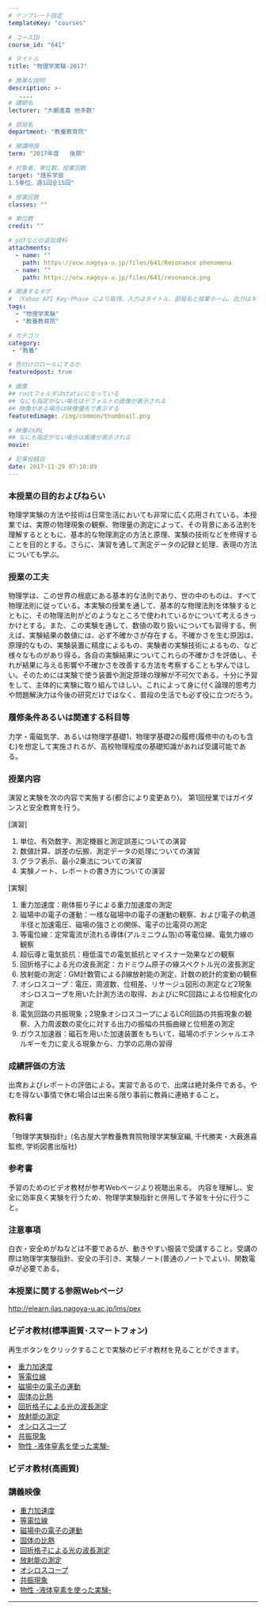 ```yaml
---
# テンプレート指定
templateKey: "courses"

# コースID
course_id: "641"

# タイトル
title: "物理学実験-2017"

# 簡単な説明
description: >-
   ....
# 講師名
lecturer: "大薮進喜 他多数"

# 部局名
department: "教養教育院"

# 開講時限
term: "2017年度	後期"

# 対象者、単位数、授業回数
target: "理系学部
1.5単位、週1回全15回"

# 授業回数
classes: ""

# 単位数
credit: ""

# pdfなどの追加資料
attachments:
  - name: "" 
    path: https://ocw.nagoya-u.jp/files/641/Resonance phenomena
  - name: "" 
    path: https://ocw.nagoya-u.jp/files/641/resonance.png

# 関連するタグ
# （Yahoo API Key-Phase により取得。入力はタイトル、部局名と授業ホーム、出力はキーフレーズ（tags））
tags:
  - "物理学実験"
  - "教養教育院"

# カテゴリ
category:
 - "教養"

# 色付けのロールにするか
featuredpost: true

# 画像
## rootフォルダはstaticになっている
## なにも指定がない場合はデフォルトの画像が表示される
## 映像がある場合は映像優先で表示する
featuredimage: /img/common/thumbnail.png

# 映像のURL
## なにも指定がない場合は画像が表示される
movie: 

# 記事投稿日
date: 2017-11-29 07:10:09
---
```


<h3>本授業の目的およびねらい</h3>
<p>
物理学実験の方法や技術は日常生活においても非常に広く応用されている。本授業では、実際の物理現象の観察、物理量の測定によって、その背景にある法則を理解するとともに、基本的な物理測定の方法と原理、実験の技術などを修得することを目的とする。さらに、演習を通して測定データの記録と処理、表現の方法についても学ぶ。
</p>

### 授業の工夫
物理学は、この世界の根底にある基本的な法則であり、世の中のものは、すべて物理法則に従っている。本実験の授業を通して、基本的な物理法則を体験するとともに、その物理法則がどのようなところで使われているかについて考えるきっかけとする。また、この実験を通して、数値の取り扱いについても習得する。例えば、実験結果の数値には、必ず不確かさが存在する。不確かさを生む原因は、原理的なもの、実験装置に精度によるもの、実験者の実験技術によるもの、など様々なものがあり得る。各自の実験結果についてこれらの不確かさを評価し、それが結果に与える影響や不確かさを改善する方法を考察することも学んでほしい。そのためには実験で使う装置や測定原理の理解が不可欠である。十分に予習をして、主体的に実験に取り組んでほしい。これによって身に付く論理的思考力や問題解決力は今後の研究だけではなく、普段の生活でも必ず役に立つだろう。









### 履修条件あるいは関連する科目等
力学・電磁気学、あるいは物理学基礎1、物理学基礎2の履修(履修中のものも含む)を想定して実施されるが、高校物理程度の基礎知識があれば受講可能である。

### 授業内容
演習と実験を次の内容で実施する(都合により変更あり)。
第1回授業ではガイダンスと安全教育を行う。

[演習] </br>
1. 単位、有効数字、測定機器と測定誤差についての演習 </br>
2. 数値計算、誤差の伝搬、測定データの処理についての演習 </br>
3. グラフ表示、最小2乗法についての演習 </br>
4. 実験ノート、レポートの書き方についての演習 </br>


[実験] </br>
1. 重力加速度：剛体振り子による重力加速度の測定</br>
2. 磁場中の電子の運動：一様な磁場中の電子の運動の観察、および電子の軌道半径と加速電圧、磁場の強さとの関係、電子の比電荷の測定</br>
3. 等電位線：定常電流が流れる導体(アルミニウム箔)の等電位線、電気力線の観察</br>
4. 超伝導と電気抵抗：極低温での電気抵抗とマイスナー効果などの観察</br>
5. 回折格子による光の波長測定：カドミウム原子の線スペクトル光の波長測定</br>
6. 放射能の測定：GM計数管によるβ線放射能の測定、計数の統計的変動の観察</br>
7. オシロスコープ：電圧、周波数、位相差、リサージュ図形の測定など2現象オシロスコープを用いた計測方法の取得、およびにRC回路による位相変化の測定</br>
8. 電気回路の共振現象；2現象オシロスコープによるLCR回路の共振現象の観察、入力周波数の変化に対する出力の振幅の共振曲線と位相差の測定</br>
9. ガウス加速器：磁石を用いた加速装置をもちいて、磁場のポテンシャルエネルギーを力に変える現象から、力学の応用の習得</br>

### 成績評価の方法
出席およびレポートの評価による。実習であるので、出席は絶対条件である。やむを得ない事情で休む場合は出来る限り事前に教員に連絡すること。

### 教科書
「物理学実験指針」(名古屋大学教養教育院物理学実験室編, 千代勝実・大薮進喜監修, 学術図書出版社)

### 参考書
予習のためのビデオ教材が参考Webページより視聴出来る。
内容を理解し、安全に効率良く実験を行うため、物理学実験指針と併用して予習を十分に行うこと。

### 注意事項
白衣・安全めがねなどは不要であるが、動きやすい服装で受講すること。受講の際は物理学実験指針、安全の手引き、実験ノート(普通のノートでよい)、関数電卓が必要である。

### 本授業に関する参照Webページ

<a href="http://elearn.ilas.nagoya-u.ac.jp/lms/pex" target="blank">http://elearn.ilas.nagoya-u.ac.jp/lms/pex</a>








### ビデオ教材(標準画質･スマートフォン)

<p>
再生ボタンをクリックすることで実験のビデオ教材を見ることができます。
</p>
<li><a href="https://nuvideo.media.nagoya-u.ac.jp/embed/a48a2232546c36ec9819408b7c03bc96e76f0272" target="_blank">重力加速度</a>
</li>
<li><a href="https://nuvideo.media.nagoya-u.ac.jp/embed/ab36692c3e1c5833882bda3be6d02eafce5e4680" target="_blank">等電位線</a>
</li>
<li><a href="https://nuvideo.media.nagoya-u.ac.jp/embed/93da3b50108f4a13560569cb6603d80891b418c7" target="_blank">磁場中の電子の運動</a>
</li>
<li><a href="https://nuvideo.media.nagoya-u.ac.jp/embed/7c32a8e6a8b45769666b957c2240b7ada4147521" target="_blank">固体の比熱</a>
</li>
<li><a href="https://nuvideo.media.nagoya-u.ac.jp/embed/0a71c74360222ac43f16a3d23df47f895fe42504
" target="_blank">回折格子による光の波長測定</a>
</li>
<li><a href="https://nuvideo.media.nagoya-u.ac.jp/embed/ae63246994b3a53aecda63ecd419dc6cb045b8fa" target="_blank">放射能の測定</a>
</li>
<li><a href="https://nuvideo.media.nagoya-u.ac.jp/embed/18c28700b37a97d3b3678d47f7f8ceaf0052db4a" target="_blank">オシロスコープ</a>
</li>
<li><a href="https://nuvideo.media.nagoya-u.ac.jp/embed/df8ee5a736ddcc249c0e54a968b34add909fe9cd" target="_blank">共振現象</a>
</li>
<li><a href="https://nuvideo.media.nagoya-u.ac.jp/embed/ffe98786d79a368c6ad72ee94500e1b388669ef0" target="_blank">物性 -液体窒素を使った実験-</a>
</li>
</ul>


<h3>ビデオ教材(高画質)</h3>

<h3>講義映像</h3>


<ul>
<li><a href="https://nuvideo.media.nagoya-u.ac.jp/embed/058a52a44a3ca745a85633fa017b8d38aabebc2b" target="_blank">重力加速度</a>
</li>
<li><a href="https://nuvideo.media.nagoya-u.ac.jp/embed/e997387209848feef0a88c97df356132a08bbd12" target="_blank">等電位線</a>
</li>
<li><a href="https://nuvideo.media.nagoya-u.ac.jp/embed/8b75113214282576d7636effa7a442b4c7cabb5a" target="_blank">磁場中の電子の運動</a>
</li>
<li><a href="https://nuvideo.media.nagoya-u.ac.jp/embed/6c10359860d9409bbc89d124b2b50b75fff4038c" target="_blank">固体の比熱</a>
</li>
<li><a href="https://nuvideo.media.nagoya-u.ac.jp/embed/0d7af0bb654771df3d5930b09162953a6311f185
" target="_blank">回折格子による光の波長測定</a>
</li>
<li><a href="https://nuvideo.media.nagoya-u.ac.jp/embed/a559d7ba2f6c3037cf452d99a13f3ae82426fc57" target="_blank">放射能の測定</a>
</li>
<li><a href="https://nuvideo.media.nagoya-u.ac.jp/embed/df4a7abfc6a6a98040763f7fb8dbb886d2d06901" target="_blank">オシロスコープ</a>
</li>
<li><a href="https://nuvideo.media.nagoya-u.ac.jp/embed/7be3c06c6ebac123295466d8db1046c3557ce248" target="_blank">共振現象</a>
</li>
<li><a href="https://nuvideo.media.nagoya-u.ac.jp/embed/0f4161467174d3d7e15e6db6c5dfcb1c4ae91d4d" target="_blank">物性 -液体窒素を使った実験-</a>
</li>
</ul>











-----